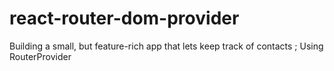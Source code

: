 # react-router-dom-provider
Building a small, but feature-rich app that lets keep track of contacts ; Using RouterProvider
